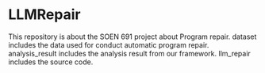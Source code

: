 # LLMRepair
This repository is about the SOEN 691 project about Program repair.
dataset includes the data used for conduct automatic program repair.
analysis_result includes the analysis result from our framework.
llm_repair includes the source code.
